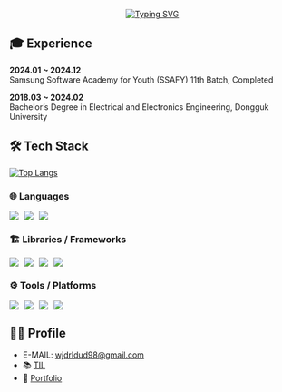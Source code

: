 <p align="center">
  <a href="https://git.io/typing-svg">
    <img src="https://readme-typing-svg.demolab.com?font=Fira+Code&size=24&pause=1000&width=435&lines=Kiyoung's+github+profile;Majored+in+Electronic+Engineering;Skilled+in+Web+Frontend+Development" alt="Typing SVG" />
  </a>
</p>

## 🎓 Experience

**2024.01 ~ 2024.12**  
Samsung Software Academy for Youth (SSAFY) 11th Batch, Completed  

**2018.03 ~ 2024.02**  
Bachelor’s Degree in Electrical and Electronics Engineering, Dongguk University  

## 🛠️ Tech Stack

[![Top Langs](https://github-readme-stats.vercel.app/api/top-langs/?username=FlashingFuture&layout=compact)](https://github.com/anuraghazra/github-readme-stats)

### 🌐 Languages
<div style="display: flex; flex-direction: row; gap: 10px;">
  <img src="https://img.shields.io/badge/Python-3776AB?style=for-the-badge&logo=python&logoColor=white">
  <img src="https://img.shields.io/badge/JavaScript-F7DF1E?style=for-the-badge&logo=javascript&logoColor=black">
  <img src="https://img.shields.io/badge/C++-00599C?style=for-the-badge&logo=cplusplus&logoColor=white">
</div>

### 🏗️ Libraries / Frameworks
<div style="display: flex; flex-direction: row; gap: 10px;">
  <img src="https://img.shields.io/badge/React-61DAFB?style=for-the-badge&logo=react&logoColor=black">
  <img src="https://img.shields.io/badge/Django-092E20?style=for-the-badge&logo=django&logoColor=white">
  <img src="https://img.shields.io/badge/PyTorch-EE4C2C?style=for-the-badge&logo=pytorch&logoColor=white">
  <img src="https://img.shields.io/badge/Vue.js-4FC08D?style=for-the-badge&logo=vue.js&logoColor=white">
</div>

### ⚙️ Tools / Platforms
<div style="display: flex; flex-direction: row; gap: 10px;">
  <img src="https://img.shields.io/badge/Docker-2496ED?style=for-the-badge&logo=docker&logoColor=white">
  <img src="https://img.shields.io/badge/AWS-232F3E?style=for-the-badge&logo=amazonwebservices&logoColor=white">
  <img src="https://img.shields.io/badge/Git-F05032?style=for-the-badge&logo=git&logoColor=white">
  <img src="https://img.shields.io/badge/Jira-0052CC?style=for-the-badge&logo=jira&logoColor=white">
</div>


## 🧑‍💻 Profile

- E-MAIL: wjdrldud98@gmail.com<br>
- 📚 [TIL](https://gratis-noise-fee.notion.site/1f3ea395ff85809ea5a6e473cb6e139b?v=1f3ea395ff858039b16b000c1c753b3d)
- 💼 [Portfolio](https://military-alibi-4d6.notion.site/10b441b627ab80a999b5d2f751c2944d)


